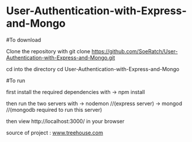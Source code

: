 # User-Authentication-with-Express-and-Mongo

#To download

Clone the repository with git clone https://github.com/SoeRatch/User-Authentication-with-Express-and-Mongo.git

cd into the directory cd User-Authentication-with-Express-and-Mongo

#To run

first install the required dependencies with 
-> npm install

then run the two servers with 
-> nodemon //(express server)
-> mongod //(mongodb required to run this server)

then view http://localhost:3000/ in your browser

source of project : www.treehouse.com
